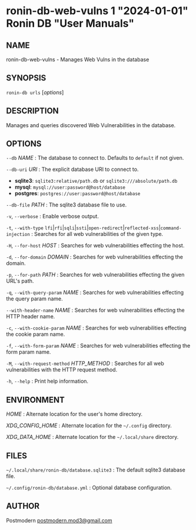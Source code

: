 # ronin-db-web-vulns 1 "2024-01-01" Ronin DB "User Manuals"

## NAME

ronin-db-web-vulns - Manages Web Vulns in the database

## SYNOPSIS

`ronin-db urls` [*options*]

## DESCRIPTION

Manages and queries discovered Web Vulnerabilities in the database.

## OPTIONS

`--db` *NAME*
: The database to connect to. Defaults to `default` if not given.

`--db-uri` *URI*
: The explicit database URI to connect to.

  * **sqlite3**: `sqlite3:relative/path.db` or `sqlite3:///absolute/path.db`
  * **mysql**: `mysql://user:password@host/database`
  * **postgres**: `postgres://user:password@host/database`

`--db-file` *PATH*
: The sqlite3 database file to use.

`-v`, `--verbose`
: Enable verbose output.

`-t`, `--with-type` `lfi`\|`rfi`\|`sqli`\|`ssti`\|`open-redirect`\|`reflected-xss`\|`command-injection`
: Searches for all web vulnerabilities of the given type.

`-H`, `--for-host` *HOST*
: Searches for web vulnerabilities effecting the host.

`-d`, `--for-domain` *DOMAIN*
: Searches for web vulnerabilities effecting the domain.

`-p`, `--for-path` *PATH*
: Searches for web vulnerabilities effecting the given URL's path.

`-q`, `--with-query-param` *NAME*
: Searches for web vulnerabilities effecting the query param name.

`--with-header-name` *NAME*
: Searches for web vulnerabilities effecting the HTTP header name.

`-c`, `--with-cookie-param` *NAME*
: Searches for web vulnerabilities effecting the cookie param name.

`-f`, `--with-form-param` *NAME*
: Searches for web vulnerabilities effecting the form param name.

`-M`, `--with-request-method` *HTTP_METHOD*
: Searches for all web vulnerabilities with the HTTP request method.

`-h`, `--help`
: Print help information.

## ENVIRONMENT

*HOME*
: Alternate location for the user's home directory.

*XDG_CONFIG_HOME*
: Alternate location for the `~/.config` directory.

*XDG_DATA_HOME*
: Alternate location for the `~/.local/share` directory.

## FILES

`~/.local/share/ronin-db/database.sqlite3`
: The default sqlite3 database file.

`~/.config/ronin-db/database.yml`
: Optional database configuration.

## AUTHOR

Postmodern <postmodern.mod3@gmail.com>

